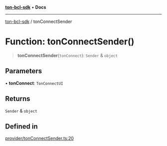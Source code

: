 [**ton-bcl-sdk**](/README.md) • **Docs**

***

[ton-bcl-sdk](/globals.md) / tonConnectSender

# Function: tonConnectSender()

> **tonConnectSender**(`tonConnect`): `Sender` & `object`

## Parameters

• **tonConnect**: `TonConnectUI`

## Returns

`Sender` & `object`

## Defined in

[provider/tonConnectSender.ts:20](https://github.com/ton-fun-tech/ton-bcl-sdk/blob/697168e6206aa7f76fe9d3d9c0b1a6a659d39868/src/provider/tonConnectSender.ts#L20)
